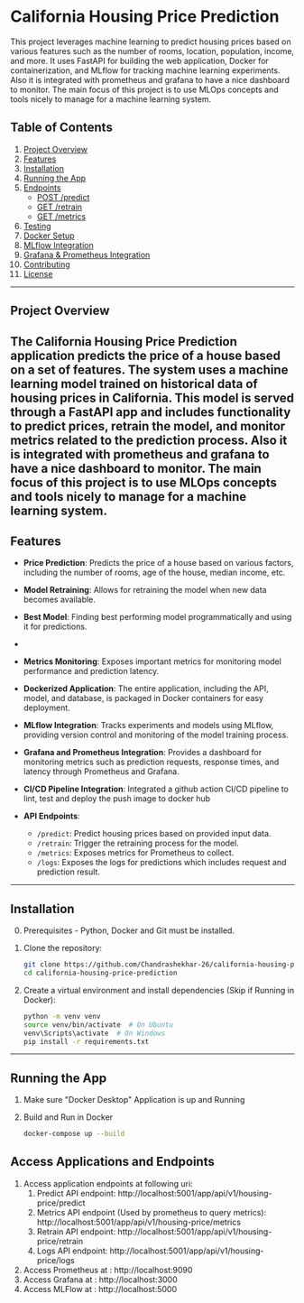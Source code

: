 # California Housing Price Prediction

This project leverages machine learning to predict housing prices based on various features such as the number of rooms, location, population, income, and more. It uses FastAPI for building the web application, Docker for containerization, and MLflow for tracking machine learning experiments.
Also it is integrated with prometheus and grafana to have a nice dashboard to monitor.
The main focus of this project is to use MLOps concepts and tools nicely to manage for a machine learning system.
## Table of Contents
1. [Project Overview](#project-overview)
2. [Features](#features)
3. [Installation](#installation)
4. [Running the App](#running-the-app)
5. [Endpoints](#endpoints)
   - [POST /predict](#post-predict)
   - [GET /retrain](#get-retrain)
   - [GET /metrics](#get-metrics)
6. [Testing](#testing)
7. [Docker Setup](#docker-setup)
8. [MLflow Integration](#mlflow-integration)
9. [Grafana & Prometheus Integration](#grafana--prometheus-integration)
10. [Contributing](#contributing)
11. [License](#license)

---

## Project Overview

The California Housing Price Prediction application predicts the price of a house based on a set of features. The system uses a machine learning model trained on historical data of housing prices in California. This model is served through a FastAPI app and includes functionality to predict prices, retrain the model, and monitor metrics related to the prediction process.
Also it is integrated with prometheus and grafana to have a nice dashboard to monitor.
**The main focus of this project is to use MLOps concepts and tools nicely to manage for a machine learning system.**
---

## Features

- **Price Prediction**: Predicts the price of a house based on various factors, including the number of rooms, age of the house, median income, etc.
  
- **Model Retraining**: Allows for retraining the model when new data becomes available.

- **Best Model**: Finding best performing model programmatically and using it for predictions.
- 
- **Metrics Monitoring**: Exposes important metrics for monitoring model performance and prediction latency.

- **Dockerized Application**: The entire application, including the API, model, and database, is packaged in Docker containers for easy deployment.

- **MLflow Integration**: Tracks experiments and models using MLflow, providing version control and monitoring of the model training process.

- **Grafana and Prometheus Integration**: Provides a dashboard for monitoring metrics such as prediction requests, response times, and latency through Prometheus and Grafana.

- **CI/CD Pipeline Integration**: Integrated a github action CI/CD pipeline to lint, test and deploy the push image to docker hub

- **API Endpoints**:
  - `/predict`: Predict housing prices based on provided input data.
  - `/retrain`: Trigger the retraining process for the model.
  - `/metrics`: Exposes metrics for Prometheus to collect.
  - `/logs`: Exposes the logs for predictions which includes request and prediction result. 
---

## Installation

0. Prerequisites - Python, Docker and Git must be installed.

1. Clone the repository:
    ```bash
    git clone https://github.com/Chandrashekhar-26/california-housing-price-prediction.git
    cd california-housing-price-prediction
    ```

2. Create a virtual environment and install dependencies (Skip if Running in Docker):
    ```bash
    python -m venv venv
    source venv/bin/activate  # On Ubuntu 
    venv\Scripts\activate  # On Windows 
    pip install -r requirements.txt
    ```

---

## Running the App

1. Make sure "Docker Desktop" Application is up and Running

2. Build and Run in Docker
   ```bash
   docker-compose up --build
   ```

## Access Applications and Endpoints
1. Access application endpoints at following uri:
   1. Predict API endpoint: http://localhost:5001/app/api/v1/housing-price/predict
   2. Metrics API endpoint (Used by prometheus to query metrics): http://localhost:5001/app/api/v1/housing-price/metrics
   3. Retrain API endpoint: http://localhost:5001/app/api/v1/housing-price/retrain
   4. Logs API endpoint: http://localhost:5001/app/api/v1/housing-price/logs
2. Access Prometheus at : http://localhost:9090
3. Access Grafana at : http://localhost:3000
4. Access MLFlow at : http://localhost:5000